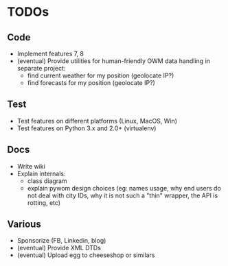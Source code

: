 TODOs
=====

Code
----
+ Implement features 7, 8
+ (eventual) Provide utilities for human-friendly OWM data handling in separate
   project:
    - find current weather for my position (geolocate IP?)
    - find forecasts for my position (geolocate IP?)

Test
----
+ Test features on different platforms (Linux, MacOS, Win)
+ Test features on Python 3.x and 2.0+ (virtualenv)

Docs
----
+ Write wiki
+ Explain internals:
    + class diagram
    + explain pywom design choices (eg: names usage, why end users do not deal
      with city IDs, why it is not such a "thin" wrapper, the API is rotting, etc)

Various
-------
+ Sponsorize (FB, Linkedin, blog)
+ (eventual) Provide XML DTDs
+ (eventual) Upload egg to cheeseshop or similars
